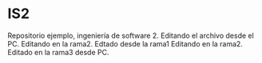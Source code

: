 IS2
===

Repositorio ejemplo, ingeniería de software 2.
Editando el archivo desde el PC.
Editando en la rama2.
Edtado desde la rama1
Editando en la rama2.
Editado en la rama3 desde PC.

